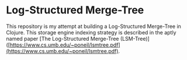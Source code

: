 # Log-Structured Merge-Tree


This repository is my attempt at building a Log-Structured Merge-Tree in Clojure. This storage engine indexing strategy is described in the aptly named paper [The Log-Structured Merge-Tree (LSM-Tree)]([https://www.cs.umb.edu/~poneil/lsmtree.pdf](https://www.cs.umb.edu/~poneil/lsmtree.pdf).
